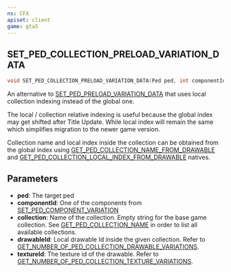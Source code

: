 ```yaml
---
ns: CFX
apiset: client
game: gta5
---
```

## SET_PED_COLLECTION_PRELOAD_VARIATION_DATA

```c
void SET_PED_COLLECTION_PRELOAD_VARIATION_DATA(Ped ped, int componentId, char* collection, int drawableId, int textureId);
```

An alternative to [SET_PED_PRELOAD_VARIATION_DATA](#_0x39D55A620FCB6A3A) that uses local collection indexing instead of the global one.

The local / collection relative indexing is useful because the global index may get shifted after Title Update. While local index will remain the same which simplifies migration to the newer game version.

Collection name and local index inside the collection can be obtained from the global index using [GET_PED_COLLECTION_NAME_FROM_DRAWABLE](#_0xD6BBA48B) and [GET_PED_COLLECTION_LOCAL_INDEX_FROM_DRAWABLE](#_0x94EB1FE4) natives.

## Parameters
* **ped**: The target ped
* **componentId**: One of the components from [SET_PED_COMPONENT_VARIATION](#_0x262B14F48D29DE80)
* **collection**: Name of the collection. Empty string for the base game collection. See [GET_PED_COLLECTION_NAME](#_0xFED5D83A) in order to list all available collections.
* **drawableId**: Local drawable Id inside the given collection. Refer to [GET_NUMBER_OF_PED_COLLECTION_DRAWABLE_VARIATIONS](#_0x310D0271).
* **textureId**: The texture id of the drawable. Refer to [GET_NUMBER_OF_PED_COLLECTION_TEXTURE_VARIATIONS](#_0xD2C15D7).
